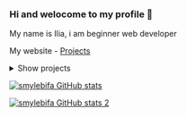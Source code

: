 ### Hi and welocome to my profile 👋 

My name is Ilia, i am beginner web developer

My website - [Projects](https://smylebifa.github.io)

<details>
  <summary>Show projects</summary>

- Configurations, external processing, 1C manual - **[1C](https://github.com/smylebifa/1C)**

- Creating an electronic digital signature, sending by mail and verifying the signature (ASP NET, MVC) - **[DigitalSignature](https://github.com/smylebifa/CreateAndSendSignatureByGmail)**

- API for working with exchange rates (ASP NET, Web API) - **[ExchangeRates](https://github.com/smylebifa/ExchangeRates)**

- Problem solving from the Web (HTML, CSS, JS) - **[Web](https://github.com/smylebifa/SolutionsWeb)**

- Web application for tracking user purchases (ASP NET, MVC, Swagger) and API for it - **[ProductsAccounting](https://github.com/smylebifa/ProductsAccounting)** , **[ProductAPI](https://github.com/smylebifa/ProductAPI)**

- Android application - cryptography test (Kotlin) - **[CryptQuiz](https://github.com/smylebifa/CryptQuiz)**

- Application for differentiating user rights and storing encrypted data (Qt, C++) - **[SecInf](https://github.com/smylebifa/SecInf2)**

- Website for working with telegram groups (Perl) - **[WebTelegramBot](https://github.com/smylebifa/WebTelegramBot)** 

</details>

[![smylebifa GitHub stats](https://github-readme-stats.vercel.app/api?username=smylebifa&show_icons=true&theme=tokyonight)](https://github.com/anuraghazra/github-readme-stats)

[![smylebifa GitHub stats 2](http://github-readme-streak-stats.herokuapp.com/?user=smylebifa&theme=tokyonight&date_format=M%20j%5B%2C%20Y%5D&ring=ff3068&fire=ff3068&sideNums=ff3068)]()
